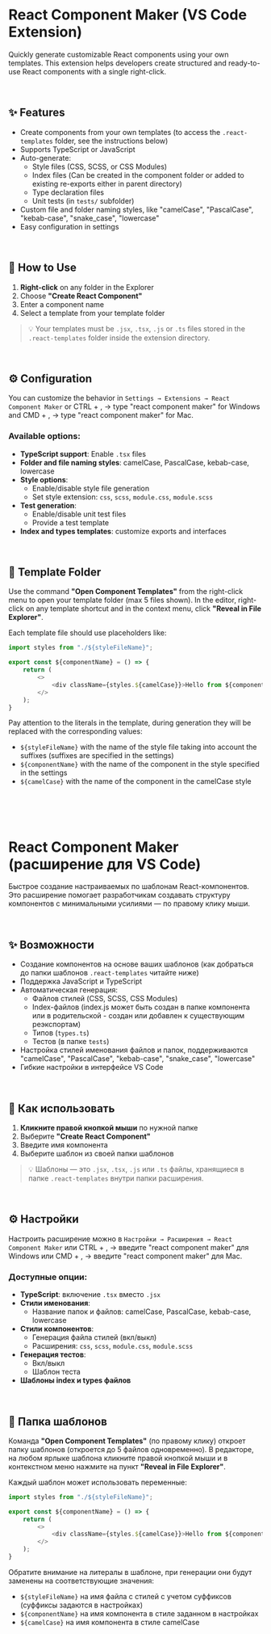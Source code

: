 # React Component Maker (VS Code Extension)

Quickly generate customizable React components using your own templates.
This extension helps developers create structured and ready-to-use React components with a single right-click.

<br>

## ✨ Features

- Create components from your own templates (to access the `.react-templates` folder, see the instructions below)
- Supports TypeScript or JavaScript
- Auto-generate:
  - Style files (CSS, SCSS, or CSS Modules)
  - Index files (Сan be created in the component folder or added to existing re-exports either in parent directory)
  - Type declaration files
  - Unit tests (in `tests/` subfolder)
- Custom file and folder naming styles, like "camelCase", "PascalCase", "kebab-case", "snake_case", "lowercase"
- Easy configuration in settings

<br>

## 🚀 How to Use

1. **Right-click** on any folder in the Explorer
2. Choose **"Create React Component"**
3. Enter a component name
4. Select a template from your template folder

> 💡 Your templates must be `.jsx`, `.tsx`, `.js` or `.ts` files stored in the `.react-templates` folder inside the extension directory.

<br>

## ⚙️ Configuration

You can customize the behavior in `Settings → Extensions → React Component Maker` or CTRL + , → type "react component maker" for Windows and CMD + , → type "react component maker" for Mac.

### Available options:

- **TypeScript support**: Enable `.tsx` files
- **Folder and file naming styles**: camelCase, PascalCase, kebab-case, lowercase
- **Style options**:
  - Enable/disable style file generation
  - Set style extension: `css`, `scss`, `module.css`, `module.scss`
- **Test generation**:
  - Enable/disable unit test files
  - Provide a test template
- **Index and types templates**: customize exports and interfaces

<br>

## 📂 Template Folder

Use the command **"Open Component Templates"** from the right-click menu to open your template folder (max 5 files shown). In the editor, right-click on any template shortcut and in the context menu, click **"Reveal in File Explorer"**.

Each template file should use placeholders like:

```js
import styles from "./${styleFileName}";

export const ${componentName} = () => {
    return (
        <>
            <div className={styles.${camelCase}}>Hello from ${componentName}</div>;
        </>
    );
}
```

Pay attention to the literals in the template, during generation they will be replaced with the corresponding values:
- `${styleFileName}` with the name of the style file taking into account the suffixes (suffixes are specified in the settings)
- `${componentName}` with the name of the component in the style specified in the settings
- `${camelCase}` with the name of the component in the camelCase style

<br><br><br>




# React Component Maker (расширение для VS Code)

Быстрое создание настраиваемых по шаблонам React-компонентов.
Это расширение помогает разработчикам создавать структуру компонентов с минимальными усилиями — по правому клику мыши.

<br>

## ✨ Возможности

- Создание компонентов на основе ваших шаблонов (как добраться до папки шаблонов `.react-templates` читайте ниже)
- Поддержка JavaScript и TypeScript
- Автоматическая генерация:
  - Файлов стилей (CSS, SCSS, CSS Modules)
  - Index-файлов (index.js может быть создан в папке компонента или в родительской - создан или добавлен к существующим реэкспортам)
  - Типов (`types.ts`)
  - Тестов (в папке `tests`)
- Настройка стилей именования файлов и папок, поддерживаются "camelCase", "PascalCase", "kebab-case", "snake_case", "lowercase"
- Гибкие настройки в интерфейсе VS Code

<br>

## 🚀 Как использовать

1. **Кликните правой кнопкой мыши** по нужной папке
2. Выберите **"Create React Component"**
3. Введите имя компонента
4. Выберите шаблон из своей папки шаблонов

> 💡 Шаблоны — это `.jsx`, `.tsx`, `.js` или `.ts` файлы, хранящиеся в папке `.react-templates` внутри папки расширения.

<br>

## ⚙️ Настройки

Настроить расширение можно в `Настройки → Расширения → React Component Maker` или CTRL + , → введите "react component maker" для Windows или CMD + , → введите "react component maker" для Mac.

### Доступные опции:

- **TypeScript**: включение `.tsx` вместо `.jsx`
- **Стили именования**:
  - Название папок и файлов: camelCase, PascalCase, kebab-case, lowercase
- **Стили компонентов**:
  - Генерация файла стилей (вкл/выкл)
  - Расширения: `css`, `scss`, `module.css`, `module.scss`
- **Генерация тестов**:
  - Вкл/выкл
  - Шаблон теста
- **Шаблоны index и types файлов**

<br>

## 📂 Папка шаблонов

Команда **"Open Component Templates"** (по правому клику) откроет папку шаблонов (откроется до 5 файлов одновременно). В редакторе, на любом ярлыке шаблона кликните правой кнопкой мыши и в контекстном меню нажмите на пункт **"Reveal in File Explorer"**.

Каждый шаблон может использовать переменные:

```js
import styles from "./${styleFileName}";

export const ${componentName} = () => {
    return (
        <>
            <div className={styles.${camelCase}}>Hello from ${componentName}</div>;
        </>
    );
}
```

Обратите внимание на литералы в шаблоне, при генерации они будут заменены на соответствующие значения:
- `${styleFileName}` на имя файла с стилей с учетом суффиксов (суффиксы задаются в настройках)
- `${componentName}` на имя компонента в стиле заданном в настройках
- `${camelCase}` на имя компонента в стиле camelCase
